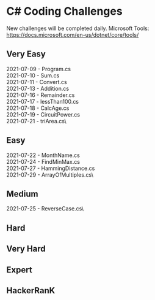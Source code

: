 # C# Coding Challenges

New challenges will be completed daily.
Microsoft Tools: https://docs.microsoft.com/en-us/dotnet/core/tools/

## Very Easy

2021-07-09 - Program.cs\
2021-07-10 - Sum.cs\
2021-07-11 - Convert.cs\
2021-07-13 - Addition.cs\
2021-07-16 - Remainder.cs\
2021-07-17 - lessThan100.cs\
2021-07-18 - CalcAge.cs\
2021-07-19 - CircuitPower.cs\
2021-07-21 - triArea.cs\

## Easy

2021-07-22 - MonthName.cs\
2021-07-24 - FindMinMax.cs\
2021-07-27 - HammingDistance.cs\
2021-07-29 - ArrayOfMultiples.cs\

## Medium

2021-07-25 - ReverseCase.cs\

## Hard

## Very Hard

## Expert

## HackerRanK
